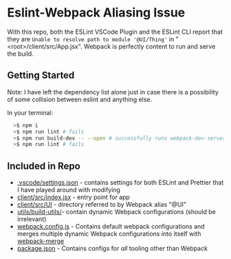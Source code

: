 # Eslint-Webpack Aliasing Issue

With this repo, both the ESLint VSCode Plugin and the ESLint CLI report that they are `Unable to resolve path to module '@UI/Thing'` in "\<root\>/client/src/App.jsx". Webpack is perfectly content to run and serve the build.

## Getting Started

Note: I have left the dependency list alone just in case there is a possibility of some collision between eslint and anything else.

In your terminal:

```bash
  >$ npm i
  >$ npm run lint # fails
  >$ npm run build-dev -- --open # successfully runs webpack-dev-server in development mode and opens in browser
  >$ npm run lint # fails
```

## Included in Repo

- [.vscode/settings.json](./.vscode/settings.json) - contains settings for both ESLint and Prettier that I have played around with modifying
- [client/src/index.jsx](./client/src/index.jsx) - entry point for app
- [client/src/UI](./client/src/UI) - directory referred to by Webpack alias "@UI"
- [utils/build-utils/](./utils/build-utils/)- contain dynamic Webpack configurations (should be irrelevant)
- [webpack.config.js](./webpack.config.js) - Contains default webpack configurations and merges multiple dynamic Webpack configurations into itself with [webpack-merge](https://www.npmjs.com/package/webpack-merge)
- [package.json](./package.json) - Contains configs for _all_ tooling other than Webpack

